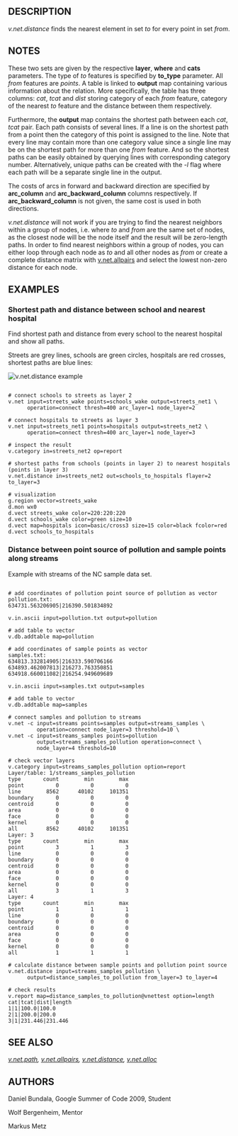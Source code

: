 
## DESCRIPTION

*v.net.distance* finds the nearest element in set *to*
for every point in set *from*.

## NOTES

These two sets are given by the respective **layer**, **where**
and **cats** parameters. The type of *to* features is
specified by **to\_type** parameter. All *from* features
are *points*. A table is linked to **output** map
containing various information about the relation. More
specifically, the table has three columns: *cat*, *tcat*
and *dist* storing category of each *from*
feature, category of the nearest *to* feature and the
distance between them respectively.

Furthermore, the **output** map contains the shortest path between
each *cat*, *tcat* pair. Each path consists of several
lines. If a line is on the shortest path from a point then the category
of this point is assigned to the line. Note that every line may contain
more than one category value since a single line may be on the shortest
path for more than one *from* feature. And so the shortest paths
can be easily obtained by querying lines with corresponding category
number. Alternatively, unique paths can be created with the *-l*
flag where each path will be a separate single line in the output.

The costs of arcs in forward and backward direction are specified by
**arc\_column** and **arc\_backward\_column** columns respectively.
If **arc\_backward\_column** is not given, the same cost is used in
both directions.

*v.net.distance* will not work if you are trying to find the
nearest neighbors within a group of nodes, i.e. where *to*
and *from* are the same set of nodes, as the closest node
will be the node itself and the result will be zero-length paths. In
order to find nearest neighbors within a group of nodes, you can
either loop through each node as *to* and all other nodes as
*from* or create a complete distance matrix with
[v.net.allpairs](v.net.allpairs.html) and select the
lowest non-zero distance for each node.

## EXAMPLES

### Shortest path and distance between school and nearest hospital

Find shortest path and distance from every school to the nearest hospital
and show all paths.

Streets are grey lines, schools are green circles, hospitals are red
crosses, shortest paths are blue lines:

![v.net.distance example](vnetdistance.png)

```

# connect schools to streets as layer 2
v.net input=streets_wake points=schools_wake output=streets_net1 \
      operation=connect thresh=400 arc_layer=1 node_layer=2

# connect hospitals to streets as layer 3
v.net input=streets_net1 points=hospitals output=streets_net2 \
      operation=connect thresh=400 arc_layer=1 node_layer=3

# inspect the result
v.category in=streets_net2 op=report

# shortest paths from schools (points in layer 2) to nearest hospitals (points in layer 3)
v.net.distance in=streets_net2 out=schools_to_hospitals flayer=2 to_layer=3

# visualization
g.region vector=streets_wake
d.mon wx0
d.vect streets_wake color=220:220:220
d.vect schools_wake color=green size=10
d.vect map=hospitals icon=basic/cross3 size=15 color=black fcolor=red
d.vect schools_to_hospitals

```

### Distance between point source of pollution and sample points along streams

Example with streams of the NC sample data set.

```

# add coordinates of pollution point source of pollution as vector
pollution.txt:
634731.563206905|216390.501834892

v.in.ascii input=pollution.txt output=pollution

# add table to vector
v.db.addtable map=pollution

# add coordinates of sample points as vector
samples.txt:
634813.332814905|216333.590706166
634893.462007813|216273.763350851
634918.660011082|216254.949609689

v.in.ascii input=samples.txt output=samples

# add table to vector
v.db.addtable map=samples

# connect samples and pollution to streams
v.net -c input=streams points=samples output=streams_samples \
         operation=connect node_layer=3 threshold=10 \
v.net -c input=streams_samples points=pollution
         output=streams_samples_pollution operation=connect \
         node_layer=4 threshold=10

# check vector layers
v.category input=streams_samples_pollution option=report
Layer/table: 1/streams_samples_pollution
type       count        min        max
point          0          0          0
line        8562      40102     101351
boundary       0          0          0
centroid       0          0          0
area           0          0          0
face           0          0          0
kernel         0          0          0
all         8562      40102     101351
Layer: 3
type       count        min        max
point          3          1          3
line           0          0          0
boundary       0          0          0
centroid       0          0          0
area           0          0          0
face           0          0          0
kernel         0          0          0
all            3          1          3
Layer: 4
type       count        min        max
point          1          1          1
line           0          0          0
boundary       0          0          0
centroid       0          0          0
area           0          0          0
face           0          0          0
kernel         0          0          0
all            1          1          1

# calculate distance between sample points and pollution point source
v.net.distance input=streams_samples_pollution \
      output=distance_samples_to_pollution from_layer=3 to_layer=4

# check results
v.report map=distance_samples_to_pollution@vnettest option=length
cat|tcat|dist|length
1|1|100.0|100.0
2|1|200.0|200.0
3|1|231.446|231.446

```

## SEE ALSO

*[v.net.path](v.net.path.html),
[v.net.allpairs](v.net.allpairs.html),
[v.net.distance](v.distance.html),
[v.net.alloc](v.net.alloc.html)*

## AUTHORS

Daniel Bundala, Google Summer of Code 2009, Student

Wolf Bergenheim, Mentor

Markus Metz
